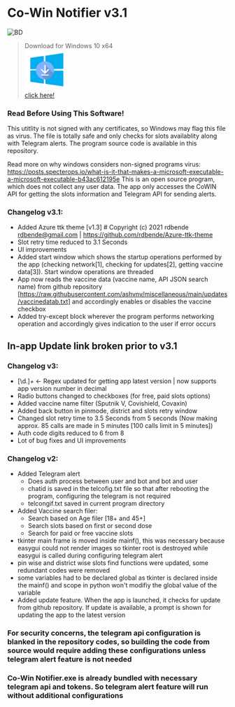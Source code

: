 # Co-Win Notifier v3.1

![BD](https://raw.githubusercontent.com/ashvnv/Co-Win-Notifier/master/Pics/mainwin.png)

> Download for Windows 10 x64<br><img src="https://raw.githubusercontent.com/ashvnv/miscellaneous/main/temppics/win10_download.png" width=100><br>
>[click here!](http://bit.ly/cowinnotifierIO)

### Read Before Using This Software!

This utitlity is not signed with any certificates, so Windows may flag this file as virus. The file is totally safe and only checks for slots availablity along with Telegram alerts. The program source code is available in this repository.


Read more on why windows considers non-signed programs virus:
https://posts.specterops.io/what-is-it-that-makes-a-microsoft-executable-a-microsoft-executable-b43ac612195e
This is an open source program, which does not collect any user data. The app only accesses the CoWIN API for getting the slots information and Telegram API for sending alerts. 

### Changelog v3.1:
- Added Azure ttk theme [v1.3] # Copyright (c) 2021 rdbende <rdbende@gmail.com> | https://github.com/rdbende/Azure-ttk-theme
- Slot retry time reduced to 3.1 Seconds
- UI improvements
- Added start window which shows the startup operations performed by the app (checking network[1], checking for updates[2], getting vaccine data[3]). Start window operations are threaded
- App now reads the vaccine data (vaccine name, API JSON search name) from github repository [https://raw.githubusercontent.com/ashvnv/miscellaneous/main/updates/vaccinedatab.txt] and accordingly enables or disables the vaccine checkbox
- Added try-except block wherever the program performs networking operation and accordingly gives indication to the user if error occurs

## In-app Update link broken prior to v3.1

### Changelog v3:
- [\d.]+ <- Regex updated for getting app latest version | now supports app version number in decimal
- Radio buttons changed to checkboxes (for free, paid slots options)
- Added vaccine name filter (Sputnik V, Covishield, Covaxin)
- Added back button in pinmode, district and slots retry window
- Changed slot retry time to 3.5 Seconds from 5 seconds (Now making approx. 85 calls are made in 5 minutes [100 calls limit in 5 minutes])
- Auth code digits reduced to 6 from 8
- Lot of bug fixes and UI improvements

### Changelog v2:
- Added Telegram alert 
    - Does auth process between user and bot and bot and user
    - chatid is saved in the telcofig.txt file so that after rebooting the program, configuring the telegram is not required
    - telcongif.txt saved in current program directory  
- Added Vaccine search filer:<br>
    - Search based on Age filer [18+ and 45+]
    - Search slots based on first or second dose
    - Search for paid or free vaccine slots          
- tkinter main frame is moved inside mainf(), this was necessary because easygui could not render images so tkinter root is destroyed while easygui is called during configuring telegram alert
- pin wise and district wise slots find functions were updated, some redundant codes were removed
- some variables had to be declared global as tkinter is declared inside the mainf() and scope in python won't modifiy the global value of the variable
- Added update feature. When the app is launched, it checks for update from github repository. If update is available, a prompt is shown for updating the app to the latest version

### For security concerns, the telegram api configuration is blanked in the repository codes, so building the code from source would require adding these configurations unless telegram alert feature is not needed
### Co-Win Notifier.exe is already bundled with necessary telegram api and tokens. So telegram alert feature will run without additional configurations


  


